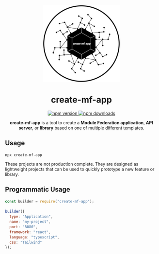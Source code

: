 <p align="center">
  <a href="https://github.com/jherr/create-mf-app">
    <img src="./assets/create-mf-app.svg" width="50%">
  </a>
</p>
<h1 align="center">
create-mf-app
</h1>
<p align="center">
  <a href="https://badge.fury.io/js/create-mf-app">
    <img src="https://badge.fury.io/js/create-mf-app.svg" alt="npm version"></img>
  </a>
  <a href="https://badge.fury.io/js/create-mf-app">
    <img src="https://img.shields.io/npm/dm/create-mf-app.svg" alt="npm downloads"></img>
  </a>
</p>
<p align="center">
<b>create-mf-app</b> is a tool to create a <b>Module Federation application</b>, <b>API server</b>, or <b>library</b> based on one of multiple different templates.
</p>

<!-- # create-mf-app
[![npm version](https://badge.fury.io/js/create-mf-app.svg)](https://badge.fury.io/js/create-mf-app) [![npm version](https://img.shields.io/npm/dm/create-mf-app.svg)](https://badge.fury.io/js/create-mf-app)

Creates a Module Federation application, API server, or library based on one of multiple different templates. -->


## Usage
```
npx create-mf-app
```

These projects are not production complete. They are designed as lightweight projects that can be used to quickly prototype a new feature or library.

## Programmatic Usage

```js
const builder = require("create-mf-app");

builder({
  type: "Application",
  name: "my-project",
  port: "8080",
  framework: "react",
  language: "typescript",
  css: "Tailwind"
});
```
